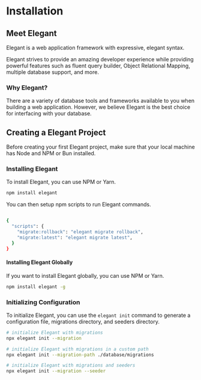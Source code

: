 # Installation
<show-structure for="chapter,procedure" depth="2"/>

## Meet Elegant
Elegant is a web application framework with expressive, elegant syntax.

Elegant strives to provide an amazing developer experience while providing powerful features such as fluent query builder,
Object Relational Mapping, multiple database support, and more.

### Why Elegant? 
There are a variety of database tools and frameworks available to you when building a web application. 
However, we believe Elegant is the best choice for interfacing with your database.

## Creating a Elegant Project
Before creating your first Elegant project, make sure that your local machine has Node and NPM or Bun installed. 

### Installing Elegant
To install Elegant, you can use NPM or Yarn.
```bash
npm install elegant
```

You can then setup npm scripts to run Elegant commands.

```bash

{
  "scripts": {
    "migrate:rollback": "elegant migrate rollback",
    "migrate:latest": "elegant migrate latest",
  }
}
```

#### Installing Elegant Globally
If you want to install Elegant globally, you can use NPM or Yarn.

```bash
npm install elegant -g
```

### Initializing Configuration
To initialize Elegant, you can use the `elegant init` command to generate a configuration file, 
migrations directory, and seeders directory.

```bash
# initialize Elegant with migrations
npx elegant init --migration

# initialize Elegant with migrations in a custom path
npx elegant init --migration-path ./database/migrations

# initialize Elegant with migrations and seeders
npx elegant init --migration --seeder
```
